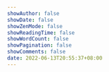 ```yaml
---
showAuthor: false
showDate: false
showZenMode: false
showReadingTime: false
showWordCount: false
showPagination: false
showComments: false
date: 2022-06-13T20:55:37+08:00
--- 
```

<script>
	var referrerURL = document.referrer;
	if (referrerURL.includes("karlukle.site")) {
		window.location.href="https://www.travellings.cn/go-by-clouds.html";
	}
</script>
